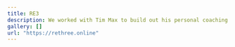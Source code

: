 ```yaml
---
title: RE3
description: We worked with Tim Max to build out his personal coaching website which showcases his life story that took him from the streets and into professional coaching. Here's a quick bio of Tim - "Tim grew up surrounded by street gangs, involved in crime throughout his teenage years. Addiction to drugs and alcohol took hold, leading to a life without structure—just moving through each day on autopilot. Stuck in jobs that didn't feel right but seemed like the only option, the idea of anything beyond a 9-to-5 cycle felt out of reach."
gallery: []
url: "https://rethree.online"
---
```

